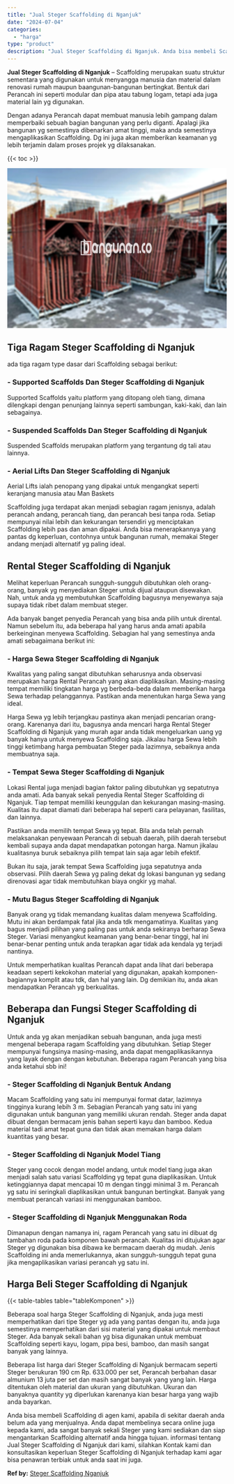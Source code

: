 ```yaml
---
title: "Jual Steger Scaffolding di Nganjuk"
date: "2024-07-04"
categories: 
  - "harga"
type: "product"
description: "Jual Steger Scaffolding di Nganjuk. Anda bisa membeli Scaffolding di agen kami, apabila di sekitar daerah anda belum ada yang menjualnya. Anda dapat membelin..."
---
```


**Jual Steger Scaffolding di Nganjuk** – Scaffolding merupakan suatu struktur sementara yang digunakan untuk menyangga manusia dan material dalam renovasi rumah maupun baangunan-bangunan bertingkat. Bentuk dari Perancah ini seperti modular dan pipa atau tabung logam, tetapi ada juga material lain yg digunakan.

Dengan adanya Perancah dapat membuat manusia lebih gampang dalam memperbaiki sebuah bagian bangunan yang perlu diganti. Apalagi jika bangunan yg semestinya dibenarkan amat tinggi, maka anda semestinya mengaplikasikan Scaffolding. Dg ini juga akan memberikan keamanan yg lebih terjamin dalam proses projek yg dilaksanakan.

{{< toc >}}

![Jual Steger Scaffolding di Nganjuk](/images/sewa-scaffolding-steger-22.png)

## Tiga Ragam Steger Scaffolding di Nganjuk

ada tiga ragam type dasar dari Scaffolding sebagai berikut:

### \- Supported Scaffolds Dan Steger Scaffolding di Nganjuk

Supported Scaffolds yaitu platform yang ditopang oleh tiang, dimana dilengkapi dengan penunjang lainnya seperti sambungan, kaki-kaki, dan lain sebagainya.

### \- Suspended Scaffolds Dan Steger Scaffolding di Nganjuk

Suspended Scaffolds merupakan platform yang tergantung dg tali atau lainnya.

### \- Aerial Lifts Dan Steger Scaffolding di Nganjuk

Aerial Lifts ialah penopang yang dipakai untuk mengangkat seperti keranjang manusia atau Man Baskets

Scaffolding juga terdapat akan menjadi sebagian ragam jenisnya, adalah perancah andang, perancah tiang, dan perancah besi tanpa roda. Setiap mempunyai nilai lebih dan kekurangan tersendiri yg menciptakan Scaffolding lebih pas dan aman dipakai. Anda bisa menerapkannya yang pantas dg keperluan, contohnya untuk bangunan rumah, memakai Steger andang menjadi alternatif yg paling ideal.

## Rental Steger Scaffolding di Nganjuk

Melihat keperluan Perancah sungguh-sungguh dibutuhkan oleh orang-orang, banyak yg menyediakan Steger untuk dijual ataupun disewakan. Nah, untuk anda yg membutuhkan Scaffolding bagusnya menyewanya saja supaya tidak ribet dalam membuat steger.

Ada banyak banget penyedia Perancah yang bisa anda pilih untuk dirental. Namun sebelum itu, ada beberapa hal yang harus anda amati apabila berkeinginan menyewa Scaffolding. Sebagian hal yang semestinya anda amati sebagaimana berikut ini:

### \- Harga Sewa Steger Scaffolding di Nganjuk

Kwalitas yang paling sangat dibutuhkan seharusnya anda observasi merupakan harga Rental Perancah yang akan diaplikasikan. Masing-masing tempat memiliki tingkatan harga yg berbeda-beda dalam memberikan harga Sewa terhadap pelanggannya. Pastikan anda menentukan harga Sewa yang ideal.

Harga Sewa yg lebih terjangkau pastinya akan menjadi pencarian orang-orang. Karenanya dari itu, bagusnya anda mencari harga Rental Steger Scaffolding di Nganjuk yang murah agar anda tidak mengeluarkan uang yg banyak hanya untuk menyewa Scaffolding saja. Jikalau harga Sewa lebih tinggi ketimbang harga pembuatan Steger pada lazimnya, sebaiknya anda membuatnya saja.

### \- Tempat Sewa Steger Scaffolding di Nganjuk

Lokasi Rental juga menjadi bagian faktor paling dibutuhkan yg sepatutnya anda amati. Ada banyak sekali penyedia Rental Steger Scaffolding di Nganjuk. Tiap tempat memiliki keunggulan dan kekurangan masing-masing. Kualitas itu dapat diamati dari beberapa hal seperti cara pelayanan, fasilitas, dan lainnya.

Pastikan anda memilih tempat Sewa yg tepat. Bila anda telah pernah melaksanakan penyewaan Perancah di sebuah daerah, pilih daerah tersebut kembali supaya anda dapat mendapatkan potongan harga. Namun jikalau kualitasnya buruk sebaiknya pilih tempat lain saja agar lebih efektif.

Bukan itu saja, jarak tempat Sewa Scaffolding juga sepatutnya anda observasi. Pilih daerah Sewa yg paling dekat dg lokasi bangunan yg sedang direnovasi agar tidak membutuhkan biaya ongkir yg mahal.

### \- Mutu Bagus Steger Scaffolding di Nganjuk

Banyak orang yg tidak memandang kualitas dalam menyewa Scaffolding. Mutu ini akan berdampak fatal jika anda tdk mengamatinya. Kualitas yang bagus menjadi pilihan yang paling pas untuk anda sekiranya berharap Sewa Steger. Variasi menyangkut keamanan yang benar-benar tinggi, hal ini benar-benar penting untuk anda terapkan agar tidak ada kendala yg terjadi nantinya.

Untuk memperhatikan kualitas Perancah dapat anda lihat dari beberapa keadaan seperti kekokohan material yang digunakan, apakah komponen-bagiannya komplit atau tdk, dan hal yang lain. Dg demikian itu, anda akan mendapatkan Perancah yg berkualitas.

## Beberapa dan Fungsi Steger Scaffolding di Nganjuk

Untuk anda yg akan menjadikan sebuah bangunan, anda juga mesti mengenal beberapa ragam Scaffolding yang dibutuhkan. Setiap Steger mempunyai fungsinya masing-masing, anda dapat mengaplikasikannya yang layak dengan dengan kebutuhan. Beberapa ragam Perancah yang bisa anda ketahui sbb ini!

### \- Steger Scaffolding di Nganjuk Bentuk Andang

Macam Scaffolding yang satu ini mempunyai format datar, lazimnya tingginya kurang lebih 3 m. Sebagian Perancah yang satu ini yang digunakan untuk bangunan yang memiliki ukuran rendah. Steger anda dapat dibuat dengan bermacam jenis bahan seperti kayu dan bamboo. Kedua material tadi amat tepat guna dan tidak akan memakan harga dalam kuantitas yang besar.

### \- Steger Scaffolding di Nganjuk Model Tiang

Steger yang cocok dengan model andang, untuk model tiang juga akan menjadi salah satu variasi Scaffolding yg tepat guna diaplikasikan. Untuk ketinggiannya dapat mencapai 10 m dengan tinggi minimal 3 m. Perancah yg satu ini seringkali diaplikasikan untuk bangunan bertingkat. Banyak yang membuat perancah variasi ini menggunakan bamboo.

### \- Steger Scaffolding di Nganjuk Menggunakan Roda

Dimanapun dengan namanya ini, ragam Perancah yang satu ini dibuat dg tambahan roda pada komponen bawah perancah. Kualitas ini ditujukan agar Steger yg digunakan bisa dibawa ke bermacam daerah dg mudah. Jenis Scaffolding ini anda memerlukannya, akan sungguh-sungguh tepat guna jika mengaplikasikan variasi perancah yg satu ini.

## Harga Beli Steger Scaffolding di Nganjuk

{{< table-tables table="tableKomponen" >}}

Beberapa soal harga Steger Scaffolding di Nganjuk, anda juga mesti memperhatikan dari tipe Steger yg ada yang pantas dengan itu, anda juga semestinya memperhatikan dari sisi material yang dipakai untuk membaut Steger. Ada banyak sekali bahan yg bisa digunakan untuk membuat Scaffolding seperti kayu, logam, pipa besi, bamboo, dan masih sangat banyak yang lainnya.

Beberapa list harga dari Steger Scaffolding di Nganjuk bermacam seperti Steger berukuran 190 cm Rp. 633.000 per set, Perancah berbahan dasar almunium 13 juta per set dan masih sangat banyak yang yang lain. Harga ditentukan oleh material dan ukuran yang dibutuhkan. Ukuran dan banyaknya quantity yg diperlukan karenanya kian besar harga yang wajib anda bayarkan.

Anda bisa membeli Scaffolding di agen kami, apabila di sekitar daerah anda belum ada yang menjualnya. Anda dapat membelinya secara online juga kepada kami, ada sangat banyak sekali Steger yang kami sediakan dan siap mengantarkan Scaffolding alternatif anda hingga tujuan. informasi tentang Jual Steger Scaffolding di Nganjuk dari kami, silahkan Kontak kami dan konsultasikan keperluan Steger Scaffolding di Nganjuk terhadap kami agar bisa penawran terbiak untuk anda saat ini juga.

**Ref by:** [Steger Scaffolding Nganjuk](https://id.wikipedia.org/wiki/Steger)
